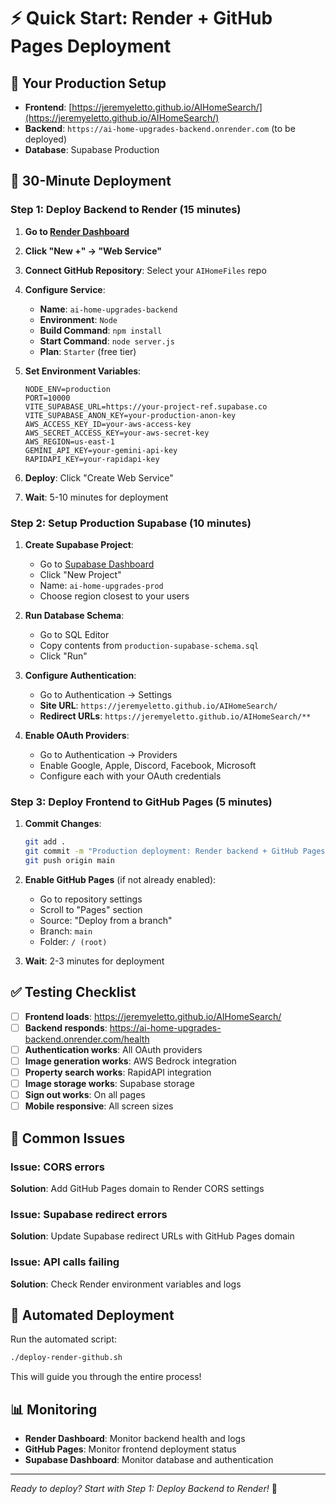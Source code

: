 # ⚡ Quick Start: Render + GitHub Pages Deployment

## 🎯 **Your Production Setup**

- **Frontend**: [https://jeremyeletto.github.io/AIHomeSearch/](https://jeremyeletto.github.io/AIHomeSearch/)
- **Backend**: `https://ai-home-upgrades-backend.onrender.com` (to be deployed)
- **Database**: Supabase Production

## 🚀 **30-Minute Deployment**

### **Step 1: Deploy Backend to Render (15 minutes)**

1. **Go to [Render Dashboard](https://dashboard.render.com)**
2. **Click "New +" → "Web Service"**
3. **Connect GitHub Repository**: Select your `AIHomeFiles` repo
4. **Configure Service**:
   - **Name**: `ai-home-upgrades-backend`
   - **Environment**: `Node`
   - **Build Command**: `npm install`
   - **Start Command**: `node server.js`
   - **Plan**: `Starter` (free tier)

5. **Set Environment Variables**:
   ```
   NODE_ENV=production
   PORT=10000
   VITE_SUPABASE_URL=https://your-project-ref.supabase.co
   VITE_SUPABASE_ANON_KEY=your-production-anon-key
   AWS_ACCESS_KEY_ID=your-aws-access-key
   AWS_SECRET_ACCESS_KEY=your-aws-secret-key
   AWS_REGION=us-east-1
   GEMINI_API_KEY=your-gemini-api-key
   RAPIDAPI_KEY=your-rapidapi-key
   ```

6. **Deploy**: Click "Create Web Service"
7. **Wait**: 5-10 minutes for deployment

### **Step 2: Setup Production Supabase (10 minutes)**

1. **Create Supabase Project**:
   - Go to [Supabase Dashboard](https://supabase.com/dashboard)
   - Click "New Project"
   - Name: `ai-home-upgrades-prod`
   - Choose region closest to your users

2. **Run Database Schema**:
   - Go to SQL Editor
   - Copy contents from `production-supabase-schema.sql`
   - Click "Run"

3. **Configure Authentication**:
   - Go to Authentication → Settings
   - **Site URL**: `https://jeremyeletto.github.io/AIHomeSearch/`
   - **Redirect URLs**: `https://jeremyeletto.github.io/AIHomeSearch/**`

4. **Enable OAuth Providers**:
   - Go to Authentication → Providers
   - Enable Google, Apple, Discord, Facebook, Microsoft
   - Configure each with your OAuth credentials

### **Step 3: Deploy Frontend to GitHub Pages (5 minutes)**

1. **Commit Changes**:
   ```bash
   git add .
   git commit -m "Production deployment: Render backend + GitHub Pages frontend"
   git push origin main
   ```

2. **Enable GitHub Pages** (if not already enabled):
   - Go to repository settings
   - Scroll to "Pages" section
   - Source: "Deploy from a branch"
   - Branch: `main`
   - Folder: `/ (root)`

3. **Wait**: 2-3 minutes for deployment

## ✅ **Testing Checklist**

- [ ] **Frontend loads**: https://jeremyeletto.github.io/AIHomeSearch/
- [ ] **Backend responds**: https://ai-home-upgrades-backend.onrender.com/health
- [ ] **Authentication works**: All OAuth providers
- [ ] **Image generation works**: AWS Bedrock integration
- [ ] **Property search works**: RapidAPI integration
- [ ] **Image storage works**: Supabase storage
- [ ] **Sign out works**: On all pages
- [ ] **Mobile responsive**: All screen sizes

## 🚨 **Common Issues**

### **Issue: CORS errors**
**Solution**: Add GitHub Pages domain to Render CORS settings

### **Issue: Supabase redirect errors**
**Solution**: Update Supabase redirect URLs with GitHub Pages domain

### **Issue: API calls failing**
**Solution**: Check Render environment variables and logs

## 🎯 **Automated Deployment**

Run the automated script:

```bash
./deploy-render-github.sh
```

This will guide you through the entire process!

## 📊 **Monitoring**

- **Render Dashboard**: Monitor backend health and logs
- **GitHub Pages**: Monitor frontend deployment status
- **Supabase Dashboard**: Monitor database and authentication

---

*Ready to deploy? Start with Step 1: Deploy Backend to Render!* 🚀
